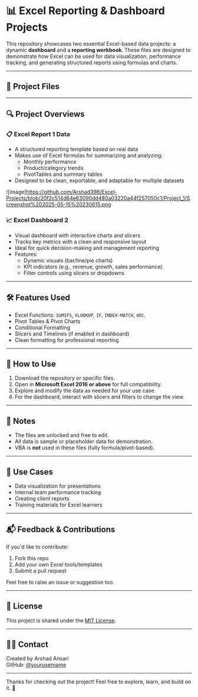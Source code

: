 # 📊 Excel Reporting & Dashboard Projects

This repository showcases two essential Excel-based data projects: a dynamic **dashboard** and a **reporting workbook**. These files are designed to demonstrate how Excel can be used for data visualization, performance tracking, and generating structured reports using formulas and charts.

---

## 📁 Project Files


---

## 🔍 Project Overviews



### 📋 Excel Report 1 Data
- A structured reporting template based on real data
- Makes use of Excel formulas for summarizing and analyzing:
  - Monthly performance
  - Product/category trends
  - PivotTables and summary tables
- Designed to be clean, exportable, and adaptable for multiple datasets

![image]https://github.com/Arshad396/Excel-Projects/blob/20f2c514d64e63090dd480a03220a44f257050c1/Project_1/Screenshot%202025-05-15%20230615.png

### 📈 Excel Dashboard 2
- Visual dashboard with interactive charts and slicers
- Tracks key metrics with a clean and responsive layout
- Ideal for quick decision-making and management reporting
- Features:
  - Dynamic visuals (bar/line/pie charts)
  - KPI indicators (e.g., revenue, growth, sales performance)
  - Filter controls using slicers or dropdowns

---

## 🛠 Features Used

- Excel Functions: `SUMIFS`, `VLOOKUP`, `IF`, `INDEX-MATCH`, etc.
- Pivot Tables & Pivot Charts
- Conditional Formatting
- Slicers and Timelines (if enabled in dashboard)
- Clean formatting for professional reporting

---

## 🧪 How to Use

1. Download the repository or specific files.
2. Open in **Microsoft Excel 2016 or above** for full compatibility.
3. Explore and modify the data as needed for your use case.
4. For the dashboard, interact with slicers and filters to change the view.

---

## 📌 Notes

- The files are unlocked and free to edit.
- All data is sample or placeholder data for demonstration.
- VBA is **not** used in these files (fully formula/pivot-based).

---

## 🎯 Use Cases

- Data visualization for presentations
- Internal team performance tracking
- Creating client reports
- Training materials for Excel learners

---

## 📬 Feedback & Contributions

If you'd like to contribute:
1. Fork this repo
2. Add your own Excel tools/templates
3. Submit a pull request

Feel free to raise an issue or suggestion too.

---

## 📄 License

This project is shared under the [MIT License](LICENSE).

---

## 🙋‍♂️ Contact

Created by Arshad Ansari  
GitHub: [@yourusername](https://github.com/arshad396)

---

Thanks for checking out the project! Feel free to explore, learn, and build on it. 🌟
